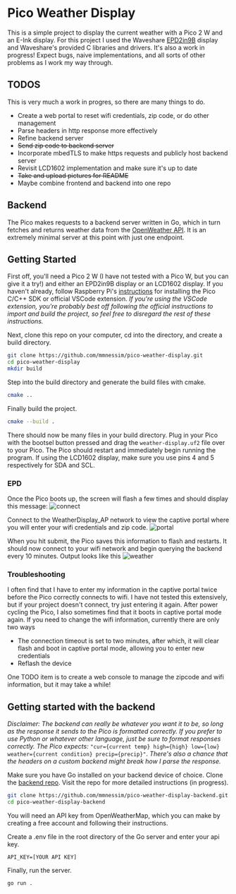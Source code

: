 # Pico Weather Display
This is a simple project to display the current weather with a Pico 2 W and an E-Ink display. For this project I used the Waveshare [EPD2in9B](https://www.waveshare.com/wiki/Pico-ePaper-2.9-B) display and Waveshare's provided C libraries and drivers. It's also a work in progress! Expect bugs, naive implementations, and all sorts of other problems as I work my way through.


## TODOS
This is very much a work in progres, so there are many things to do.

* Create a web portal to reset wifi credentials, zip code, or do other management
* Parse headers in http response more effectively
* Refine backend server
* ~~Send zip code to backend server~~
* Incorporate mbedTLS to make https requests and publicly host backend server
* Revisit LCD1602 implementation and make sure it's up to date
* ~~Take and upload pictures for README~~
* Maybe combine frontend and backend into one repo

## Backend
The Pico makes requests to a backend server written in Go, which in turn fetches and returns weather data from the [OpenWeather API](https://openweathermap.org/api). It is an extremely minimal server at this point with just one endpoint.

## Getting Started
First off, you'll need a Pico 2 W (I have not tested with a Pico W, but you can give it a try!) and either an EPD2in9B display or an LCD1602 display. If you haven't already, follow Raspberry Pi's [instructions](https://www.raspberrypi.com/documentation/microcontrollers/c_sdk.html) for installing the Pico C/C++ SDK or official VSCode extension. *If you're using the VSCode extension, you're probably best off following the official instructions to import and build the project, so feel free to disregard the rest of these instructions.*

Next, clone this repo on your computer, cd into the directory, and create a build directory.
```sh
git clone https://github.com/mmnessim/pico-weather-display.git
cd pico-weather-display
mkdir build
```

Step into the build directory and generate the build files with cmake.
```sh
cmake ..
```

Finally build the project.
```sh
cmake --build .
```

There should now be many files in your build directory. Plug in your Pico with the bootsel button pressed and drag the `weather-display.uf2` file over to your Pico. The Pico should restart and immediately begin running the program. If using the LCD1602 display, make sure you use pins 4 and 5 respectively for SDA and SCL.

### EPD 
Once the Pico boots up, the screen will flash a few times and should display this message: 
![connect](https://github.com/user-attachments/assets/ac3359fb-4b54-4195-b964-67901a6ed1c2)

Connect to the WeatherDisplay_AP network to view the captive portal where you will enter your wifi credentials and zip code.
![portal](https://github.com/user-attachments/assets/4ba3343a-6f11-40ac-a8da-88ef9508d0d9)

When you hit submit, the Pico saves this information to flash and restarts. It should now connect to your wifi network and begin querying the backend every 10 minutes. Output looks like this
![weather](https://github.com/user-attachments/assets/b4bfc086-04a3-4e9d-b7b8-508d8aec7a7e)

### Troubleshooting 
I often find that I have to enter my information in the captive portal twice before the Pico correctly connects to wifi. I have not tested this extensively, but if your project doesn't connect, try just entering it again. 
After power cycling the Pico, I also sometimes find that it boots in captive portal mode again.
If you need to change the wifi information, currently there are only two ways
* The connection timeout is set to two minutes, after which, it will clear flash and boot in captive portal mode, allowing you to enter new credentials
* Reflash the device

One TODO item is to create a web console to manage the zipcode and wifi information, but it may take a while!


## Getting started with the backend
*Disclaimer: The backend can really be whatever you want it to be, so long as the response it sends to the Pico is formatted correctly. If you prefer to use Python or whatever other language, just be sure to format responses correctly. The Pico expects:* `"cur={current temp} high={high} low={low} weather={current condition} precip={precip}"`. *There's also a chance that the headers on a custom backend might break how I parse the response.*


Make sure you have Go installed on your backend device of choice. Clone the [backend repo](https://github.com/mmnessim/pico-weather-display-backend). Visit the repo for more detailed instructions (in progress).
```sh
git clone https://github.com/mmnessim/pico-weather-display-backend.git
cd pico-weather-display-backend
```
You will need an API key from OpenWeatherMap, which you can make by creating a free account and following their instructions.

Create a .env file in the root directory of the Go server and enter your api key.
```
API_KEY=[YOUR API KEY]
```

Finally, run the server.
```sh
go run .
```

